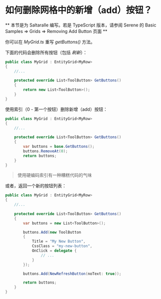 # 如何删除网格中的新增（add）按钮？

** 本节是为 Saltaralle 编写。若是 TypeScript 版本，请参阅 Serene 的 Basic Samples => Grids => Removing Add Button 页面 **

你可以在 *MyGrid.ts* 重写 *getButtons()* 方法。

下面的代码会删除所有按钮（包括 *刷新*）：

```cs
public class MyGrid : EntityGrid<MyRow>
{
    //...
    
    protected override List<ToolButton> GetButtons()
    {
        return new List<ToolButton>();
    }
}
```

使用索引（0 - 第一个按钮）删除新增（add）按钮：

```cs
public class MyGrid : EntityGrid<MyRow>
{
    //...
    
    protected override List<ToolButton> GetButtons()
    {
        var buttons = base.GetButtons();
        buttons.RemoveAt(0);
        return buttons;
    }
}
```

> 使用硬编码索引有一种糟糕代码的气味

或者，返回一个新的按钮列表：

```cs
public class MyGrid : EntityGrid<MyRow>
{
    //...
    
    protected override List<ToolButton> GetButtons()
    {
        var buttons = new List<ToolButton>();

        buttons.Add(new ToolButton
        {
            Title = "My New Button",
            CssClass = "my-new-button",
            OnClick = delegate {
                // ...
            }
        });

        buttons.Add(NewRefreshButton(noText: true));

        return buttons;
    }
}
```